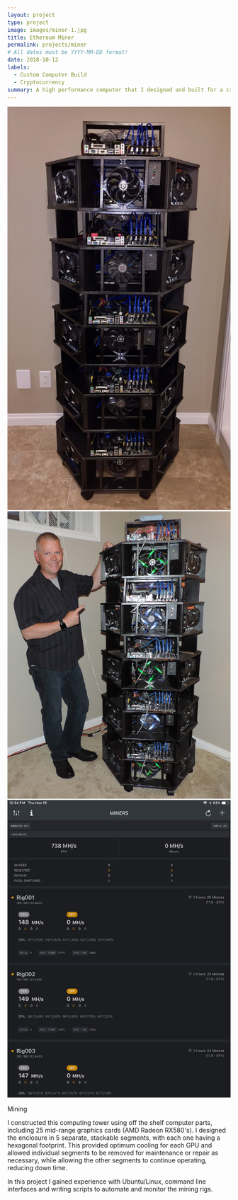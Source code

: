 ```yaml
---
layout: project
type: project
image: images/miner-1.jpg
title: Ethereum Miner
permalink: projects/miner
# All dates must be YYYY-MM-DD format!
date: 2018-10-12
labels:
  - Custom Computer Build
  - Cryptocurrency
summary: A high performance computer that I designed and built for a cryptocurrency mining venture.
---
```


<div class="ui medium floated rounded image">
  <img class="ui image" src="../images/miner-1.jpg">
  <img class="ui image" src="../images/miner-2.jpg">
  <img class="ui image" src="../images/miner-3.jpg">
</div>

Mining

I constructed this computing tower using off the shelf computer parts, including 25 mid-range graphics cards (AMD Radeon RX580's).  I designed the enclosure in 5 separate, stackable segments, with each one having a hexagonal footprint.  This provided optimum cooling for each GPU and allowed individual segments to be removed for maintenance or repair as necessary, while allowing the other segments to continue operating, reducing down time.

In this project I gained experience with Ubuntu/Linux, command line interfaces and writing scripts to automate and monitor the mining rigs.
 
